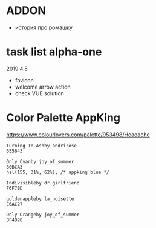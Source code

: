 # ADDON
- история про ромашку


# task list alpha-one
2019.4.5

- favicon
- welcome arrow action
- check VUE solution

# Color Palette AppKing
https://www.colourlovers.com/palette/953498/Headache
```
Turning To Ashby andrirose
655643

Only Cyanby joy_of_summer
80BCA3
hsl(155, 31%, 62%); /* appking blue */

Indivisibleby dr.girlfriend
F6F7BD

goldenappleby la_noisette
E6AC27

Only Orangeby joy_of_summer
BF4D28
```
